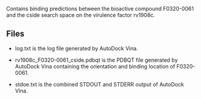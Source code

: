 Contains binding predictions between the bioactive compound F0320-0061 and the cside search space on the virulence factor rv1908c.

## Files

- log.txt is the log file generated by AutoDock Vina.

- rv1908c_F0320-0061_cside.pdbqt is the PDBQT file generated by AutoDock Vina containing the orientation and binding location of F0320-0061.

- stdoe.txt is the combined STDOUT and STDERR output of AutoDock Vina.

